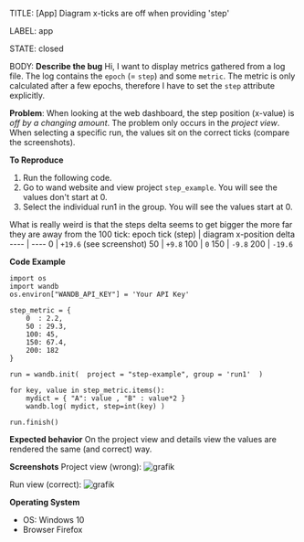 TITLE:
[App] Diagram x-ticks are off when providing 'step'

LABEL:
app

STATE:
closed

BODY:
**Describe the bug**
Hi, I want to display metrics gathered from a log file. The log contains the `epoch` (= `step`) and some `metric`. The metric is only calculated after a few epochs, therefore I have to set the `step` attribute explicitly. 

**Problem**: When looking at the web dashboard, the step position (x-value) is _off by a changing amount_. The problem only occurs in the _project view_. When selecting a specific run, the values sit on the correct ticks (compare the screenshots).

**To Reproduce**
1. Run the following code.
2. Go to wand website and view project `step_example`. You will see the values don't start at 0.
3. Select the individual run1 in the group. You will see the values start at 0.

What is really weird is that the steps delta seems to get bigger the more far they are away from the 100 tick:
epoch tick (step) | diagram x-position delta 
---- | ----
0 | `+19.6` (see screenshot)
50 | `+9.8`
100 | `0`
150 | `-9.8`
200 | `-19.6`

**Code Example**
```
import os
import wandb
os.environ["WANDB_API_KEY"] = 'Your API Key'

step_metric = {
    0  : 2.2,
    50 : 29.3,
    100: 45,
    150: 67.4,
    200: 182
}

run = wandb.init(  project = "step-example", group = 'run1'  )

for key, value in step_metric.items():
    mydict = { "A": value , "B" : value*2 }
    wandb.log( mydict, step=int(key) )

run.finish()
```
**Expected behavior**
On the project view and details view the values are rendered the same (and correct) way.

**Screenshots**
Project view (wrong):
![grafik](https://user-images.githubusercontent.com/1887246/114324548-fff35180-9b2a-11eb-8579-a5de8743891e.png)

Run view (correct):
![grafik](https://user-images.githubusercontent.com/1887246/114324552-05509c00-9b2b-11eb-9be4-5b823efa23a9.png)


**Operating System**
 - OS: Windows 10
 - Browser Firefox



